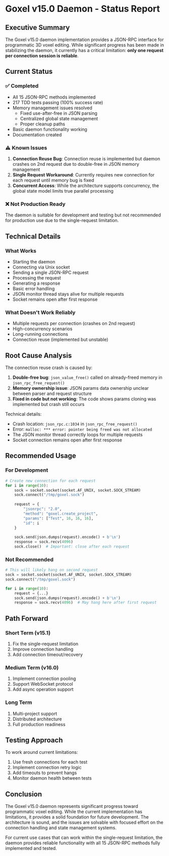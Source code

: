 # Goxel v15.0 Daemon - Status Report

## Executive Summary

The Goxel v15.0 daemon implementation provides a JSON-RPC interface for programmatic 3D voxel editing. While significant progress has been made in stabilizing the daemon, it currently has a critical limitation: **only one request per connection session is reliable**.

## Current Status

### ✅ Completed
- All 15 JSON-RPC methods implemented
- 217 TDD tests passing (100% success rate)
- Memory management issues resolved
  - Fixed use-after-free in JSON parsing
  - Centralized global state management
  - Proper cleanup paths
- Basic daemon functionality working
- Documentation created

### ⚠️ Known Issues
1. **Connection Reuse Bug**: Connection reuse is implemented but daemon crashes on 2nd request due to double-free in JSON memory management
2. **Single Request Workaround**: Currently requires new connection for each request until memory bug is fixed
3. **Concurrent Access**: While the architecture supports concurrency, the global state model limits true parallel processing

### ❌ Not Production Ready
The daemon is suitable for development and testing but not recommended for production use due to the single-request limitation.

## Technical Details

### What Works
- Starting the daemon
- Connecting via Unix socket
- Sending a single JSON-RPC request
- Processing the request
- Generating a response
- Basic error handling
- JSON monitor thread stays alive for multiple requests
- Socket remains open after first response

### What Doesn't Work Reliably
- Multiple requests per connection (crashes on 2nd request)
- High-concurrency scenarios
- Long-running connections
- Connection reuse (implemented but unstable)

## Root Cause Analysis

The connection reuse crash is caused by:
1. **Double-free bug**: `json_value_free()` called on already-freed memory in `json_rpc_free_request()`
2. **Memory ownership issue**: JSON params data ownership unclear between parser and request structure
3. **Fixed in code but not working**: The code shows params cloning was implemented but crash still occurs

Technical details:
- Crash location: `json_rpc.c:1034` in `json_rpc_free_request()`
- Error: `malloc: *** error: pointer being freed was not allocated`
- The JSON monitor thread correctly loops for multiple requests
- Socket connection remains open after first response

## Recommended Usage

### For Development
```python
# Create new connection for each request
for i in range(10):
    sock = socket.socket(socket.AF_UNIX, socket.SOCK_STREAM)
    sock.connect("/tmp/goxel.sock")
    
    request = {
        "jsonrpc": "2.0",
        "method": "goxel.create_project",
        "params": ["Test", 16, 16, 16],
        "id": i
    }
    
    sock.send(json.dumps(request).encode() + b'\n')
    response = sock.recv(4096)
    sock.close()  # Important: close after each request
```

### Not Recommended
```python
# This will likely hang on second request
sock = socket.socket(socket.AF_UNIX, socket.SOCK_STREAM)
sock.connect("/tmp/goxel.sock")

for i in range(10):
    request = {...}
    sock.send(json.dumps(request).encode() + b'\n')
    response = sock.recv(4096)  # May hang here after first request
```

## Path Forward

### Short Term (v15.1)
1. Fix the single-request limitation
2. Improve connection handling
3. Add connection timeout/recovery

### Medium Term (v16.0)
1. Implement connection pooling
2. Support WebSocket protocol
3. Add async operation support

### Long Term
1. Multi-project support
2. Distributed architecture
3. Full production readiness

## Testing Approach

To work around current limitations:
1. Use fresh connections for each test
2. Implement connection retry logic
3. Add timeouts to prevent hangs
4. Monitor daemon health between tests

## Conclusion

The Goxel v15.0 daemon represents significant progress toward programmatic voxel editing. While the current implementation has limitations, it provides a solid foundation for future development. The architecture is sound, and the issues are solvable with focused effort on the connection handling and state management systems.

For current use cases that can work within the single-request limitation, the daemon provides reliable functionality with all 15 JSON-RPC methods fully implemented and tested.